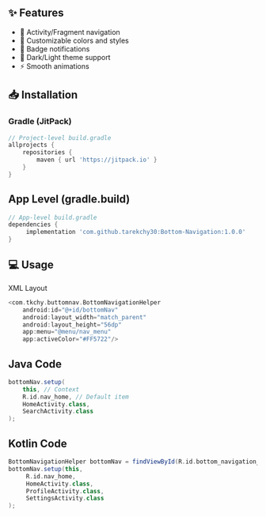 ## ✨ Features
- 🔄 Activity/Fragment navigation
- 🎨 Customizable colors and styles
- 🔔 Badge notifications
- 🌙 Dark/Light theme support
- ⚡ Smooth animations

## 📥 Installation

### Gradle (JitPack)
```groovy
// Project-level build.gradle
allprojects {
    repositories {
        maven { url 'https://jitpack.io' }
    }
}
```

## App Level (gradle.build)
```groovy
// App-level build.gradle
dependencies {
     implementation 'com.github.tarekchy30:Bottom-Navigation:1.0.0'
}

```

## 💻 Usage
   XML Layout
```groovy
<com.tkchy.buttomnav.BottomNavigationHelper
    android:id="@+id/bottomNav"
    android:layout_width="match_parent"
    android:layout_height="56dp"
    app:menu="@menu/nav_menu"
    app:activeColor="#FF5722"/>

```

## Java Code
```groovy
bottomNav.setup(
    this, // Context
    R.id.nav_home, // Default item
    HomeActivity.class,
    SearchActivity.class
);
```


## Kotlin Code 
```groovy
BottomNavigationHelper bottomNav = findViewById(R.id.bottom_navigation_helper);
bottomNav.setup(this,
     R.id.nav_home,
     HomeActivity.class,
     ProfileActivity.class,
     SettingsActivity.class
);

```




   

